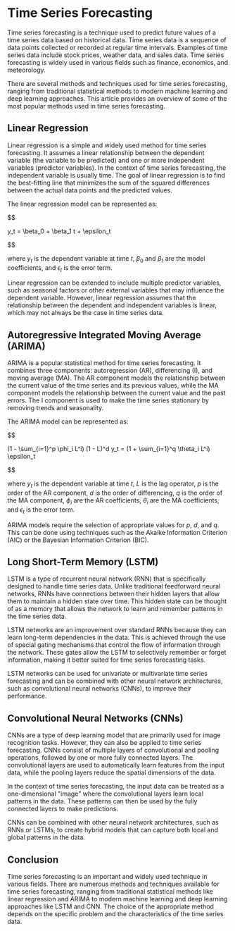 # Time Series Forecasting

Time series forecasting is a technique used to predict future values of a time series data based on historical data. Time series data is a sequence of data points collected or recorded at regular time intervals. Examples of time series data include stock prices, weather data, and sales data. Time series forecasting is widely used in various fields such as finance, economics, and meteorology.

There are several methods and techniques used for time series forecasting, ranging from traditional statistical methods to modern machine learning and deep learning approaches. This article provides an overview of some of the most popular methods used in time series forecasting.

## Linear Regression

Linear regression is a simple and widely used method for time series forecasting. It assumes a linear relationship between the dependent variable (the variable to be predicted) and one or more independent variables (predictor variables). In the context of time series forecasting, the independent variable is usually time. The goal of linear regression is to find the best-fitting line that minimizes the sum of the squared differences between the actual data points and the predicted values.

The linear regression model can be represented as:


$$

y_t = \beta_0 + \beta_1 t + \epsilon_t

$$


where $y_t$ is the dependent variable at time $t$, $\beta_0$ and $\beta_1$ are the model coefficients, and $\epsilon_t$ is the error term.

Linear regression can be extended to include multiple predictor variables, such as seasonal factors or other external variables that may influence the dependent variable. However, linear regression assumes that the relationship between the dependent and independent variables is linear, which may not always be the case in time series data.

## Autoregressive Integrated Moving Average (ARIMA)

ARIMA is a popular statistical method for time series forecasting. It combines three components: autoregression (AR), differencing (I), and moving average (MA). The AR component models the relationship between the current value of the time series and its previous values, while the MA component models the relationship between the current value and the past errors. The I component is used to make the time series stationary by removing trends and seasonality.

The ARIMA model can be represented as:


$$

(1 - \sum_{i=1}^p \phi_i L^i) (1 - L)^d y_t = (1 + \sum_{i=1}^q \theta_i L^i) \epsilon_t

$$


where $y_t$ is the dependent variable at time $t$, $L$ is the lag operator, $p$ is the order of the AR component, $d$ is the order of differencing, $q$ is the order of the MA component, $\phi_i$ are the AR coefficients, $\theta_i$ are the MA coefficients, and $\epsilon_t$ is the error term.

ARIMA models require the selection of appropriate values for $p$, $d$, and $q$. This can be done using techniques such as the Akaike Information Criterion (AIC) or the Bayesian Information Criterion (BIC).

## Long Short-Term Memory (LSTM)

LSTM is a type of recurrent neural network (RNN) that is specifically designed to handle time series data. Unlike traditional feedforward neural networks, RNNs have connections between their hidden layers that allow them to maintain a hidden state over time. This hidden state can be thought of as a memory that allows the network to learn and remember patterns in the time series data.

LSTM networks are an improvement over standard RNNs because they can learn long-term dependencies in the data. This is achieved through the use of special gating mechanisms that control the flow of information through the network. These gates allow the LSTM to selectively remember or forget information, making it better suited for time series forecasting tasks.

LSTM networks can be used for univariate or multivariate time series forecasting and can be combined with other neural network architectures, such as convolutional neural networks (CNNs), to improve their performance.

## Convolutional Neural Networks (CNNs)

CNNs are a type of deep learning model that are primarily used for image recognition tasks. However, they can also be applied to time series forecasting. CNNs consist of multiple layers of convolutional and pooling operations, followed by one or more fully connected layers. The convolutional layers are used to automatically learn features from the input data, while the pooling layers reduce the spatial dimensions of the data.

In the context of time series forecasting, the input data can be treated as a one-dimensional "image" where the convolutional layers learn local patterns in the data. These patterns can then be used by the fully connected layers to make predictions.

CNNs can be combined with other neural network architectures, such as RNNs or LSTMs, to create hybrid models that can capture both local and global patterns in the data.

## Conclusion

Time series forecasting is an important and widely used technique in various fields. There are numerous methods and techniques available for time series forecasting, ranging from traditional statistical methods like linear regression and ARIMA to modern machine learning and deep learning approaches like LSTM and CNN. The choice of the appropriate method depends on the specific problem and the characteristics of the time series data.
